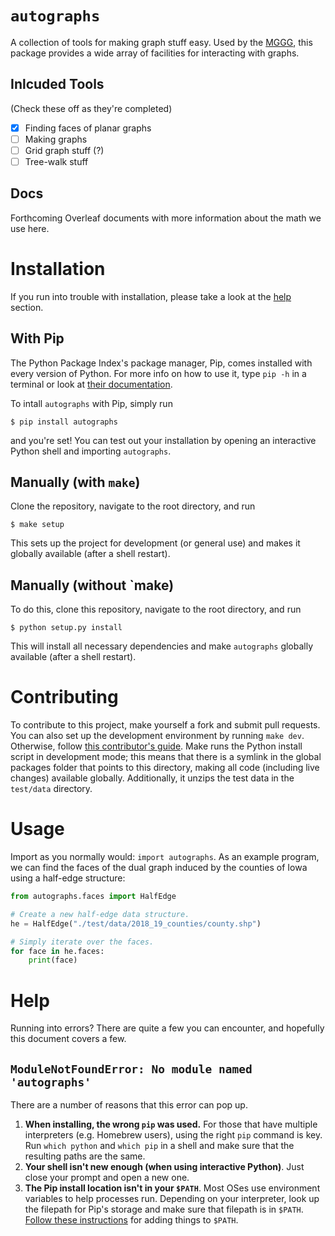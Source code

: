 # `autographs`
A collection of tools for making graph stuff easy. Used by the
[MGGG](https://sites.tufts.edu/gerrymandr/), this package provides a wide array
of facilities for interacting with graphs.

## Inlcuded Tools
(Check these off as they're completed)

- [x] Finding faces of planar graphs
- [ ] Making graphs
- [ ] Grid graph stuff (?)
- [ ] Tree-walk stuff

## Docs
Forthcoming Overleaf documents with more information about the math we
use here.

# Installation
If you run into trouble with installation, please take a look at the
[help](#Help) section.

## With Pip
The Python Package Index's package manager, Pip, comes installed with every
version of Python. For more info on how to use it, type `pip -h` in a terminal
or look at [their documentation](https://pip.pypa.io/en/stable/).

To intall `autographs` with Pip, simply run

```
$ pip install autographs
```

and you're set!
You can test out your installation by opening an interactive Python shell and
importing `autographs`.

## Manually (with `make`)
Clone the repository, navigate to the root directory, and run

```
$ make setup
```

This sets up the project for development (or general use) and makes it
globally available (after a shell restart).

## Manually (without `make)
To do this, clone this repository, navigate to the root directory, and run

```
$ python setup.py install
```

This will install all necessary dependencies and make `autographs` globally
available (after a shell restart).

# Contributing
To contribute to this project, make yourself a fork and submit pull requests.
You can also set up the development environment by running `make dev`.
Otherwise, follow [this contributor's guide](http://bit.ly/2AlTKy7). Make runs
the Python install script in development mode; this means that there is a
symlink in the global packages folder that points to this directory, making
all code (including live changes) available globally. Additionally, it unzips
the test data in the `test/data` directory.

# Usage
Import as you normally would: `import autographs`. As an example program, we can
find the faces of the dual graph induced by the counties of Iowa using a
half-edge structure:

```python
from autographs.faces import HalfEdge

# Create a new half-edge data structure.
he = HalfEdge("./test/data/2018_19_counties/county.shp")

# Simply iterate over the faces.
for face in he.faces:
    print(face)
```

# Help
Running into errors? There are quite a few you can encounter, and hopefully this
document covers a few.

## `ModuleNotFoundError: No module named 'autographs'`
There are a number of reasons that this error can pop up.

1. **When installing, the wrong `pip` was used.** For those that have multiple
interpreters (e.g. Homebrew users), using the right `pip` command is key. Run
`which python` and `which pip` in a shell and make sure that the resulting paths
are the same.
2. **Your shell isn't new enough (when using interactive Python)**. Just close
your prompt and open a new one.
3. **The Pip install location isn't in your `$PATH`**. Most OSes use environment
variables to help processes run. Depending on your interpreter, look up the
filepath for Pip's storage and make sure that filepath is in `$PATH`.
[Follow these instructions](http://bit.ly/2AvmHI7) for adding things to `$PATH`.

